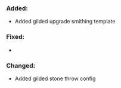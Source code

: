 ### Added:
- Added gilded upgrade smithing template
### Fixed:
- 
### Changed:
- Added gilded stone throw config
